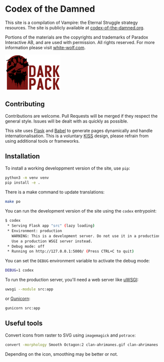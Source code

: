# Codex of the Damned

This site is a compilation of Vampire: the Eternal Struggle strategy resources.
The site is publicly available at [codex-of-the-damned.org](http://www.codex-of-the-damned.org).

Portions of the materials are the copyrights and trademarks of Paradox Interactive AB,
and are used with permission. All rights reserved.
For more information please visit [white-wolf.com](http://www.white-wolf.com).

![Dark Pack](icons/dark-pack.png)

## Contributing

Contributions are welcome. Pull Requests will be merged if they respect the general style.
Issues will be dealt with as quickly as possible.

This site uses [Flask](https://flask.palletsprojects.com) and [Babel](http://babel.pocoo.org)
to generate pages dynamically and handle internationalisation.
This is a voluntary [KISS](https://en.wikipedia.org/wiki/KISS_principle) design,
please refrain from using additional tools or frameworks.

## Installation

To install a working developpment version of the site, use `pip`:

```bash
python3 -m venv venv
pip install -e .
```

There is a make command to update translations:

```bash
make po
```

You can run the development version of the site using the `codex` entrypoint:

```bash
$ codex
 * Serving Flask app "src" (lazy loading)
 * Environment: production
   WARNING: This is a development server. Do not use it in a production deployment.
   Use a production WSGI server instead.
 * Debug mode: off
 * Running on http://127.0.0.1:5000/ (Press CTRL+C to quit)
```

You can set the `DEBUG` environment variable to activate the debug mode:

```bash
DEBUG=1 codex
```

To run the production server, you'll need a web server like
[uWSGI](https://uwsgi-docs.readthedocs.io):

```bash
uwsgi --module src:app
```

or [Gunicorn](https://gunicorn.org):

```bash
gunicorn src:app
```

## Useful tools

Convert icons from raster to SVG using `imagemagick` and `potrace`:

```bash
convert -morphology Smooth Octagon:2 clan-ahrimanes.gif clan-ahrimanes.svg
```

Depending on the icon, smoothing may be better or not.
